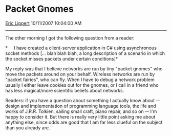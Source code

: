 <div id="page">

# Packet Gnomes

[Eric Lippert](https://social.msdn.microsoft.com/profile/Eric%20Lippert) 10/11/2007 10:04:00 AM

-----

<div id="content">

<div class="mine">

The other morning I got the following question from a reader:

*     I have created a client-server application in C\# using asynchronous socket methods \[... blah blah blah, a long description of a scenario in which the socket misses packets under certain conditions\]*

My reply was that I believe networks are run by tiny "packet gnomes" who move the packets around on your behalf. Wireless networks are run by "packet fairies", who can fly. When I have to debug a network problem usually I either leave cookies out for the gnomes, or I call in a friend who has less magical/more scientific beliefs about networks.

Readers: if you have a question about something I actually know about -- design and implementation of programming language tools, the life and works of J.R.R. Tolkien, sailing small craft, piano repair, and so on -- I'm happy to consider it. But there is really very little point asking me about anything else, since odds are good that I am far less clueful on the subject than you already are.

</div>

</div>

</div>

